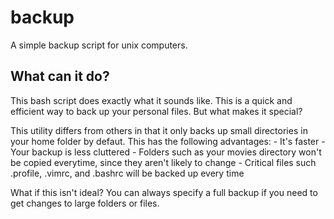 backup
======

A simple backup script for unix computers.

What can it do?
---------------

This bash script does exactly what it sounds like. This is a quick and
efficient way to back up your personal files. But what makes it special?

This utility differs from others in that it only backs up small directories in your home folder by defaut. This has the following advantages:
    - It's faster
    - Your backup is less cluttered
    - Folders such as your movies directory won't be copied everytime, since they aren't likely to change
    - Critical files such .profile, .vimrc, and .bashrc will be backed up every time

What if this isn't ideal? You can always specify a full backup if you need
to get changes to large folders or files.


